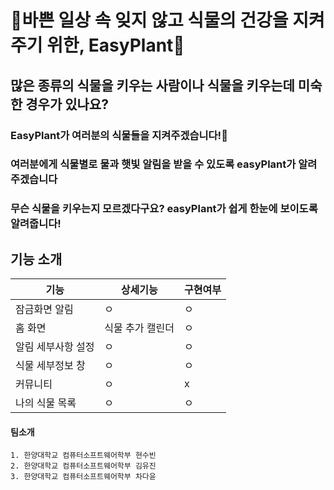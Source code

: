 # 🌱바쁜 일상 속 잊지 않고 식물의 건강을 지켜주기 위한, EasyPlant🌱

## 많은 종류의 식물을 키우는 사람이나 식물을 키우는데 미숙한 경우가 있나요?

### EasyPlant가 여러분의 식물들을 지켜주겠습니다!💚



### 여러분에게 식물별로 물과 햇빛 알림을 받을 수 있도록 easyPlant가 알려주겠습니다

### 무슨 식물을 키우는지 모르겠다구요? easyPlant가 쉽게 한눈에 보이도록 알려줍니다!
 
 ## 기능 소개
|기능|상세기능|구현여부|
|---|---|---|
|잠금화면 알림|ㅇ|ㅇ|
|홈 화면|식물 추가  캘린더  |ㅇ|
|알림 세부사항 설정|ㅇ|ㅇ|
|식물 세부정보 창|ㅇ|ㅇ|
|커뮤니티|ㅇ|x|
|나의 식물 목록|ㅇ|ㅇ|


#### 팀소개
	1. 한양대학교 컴퓨터소프트웨어학부 현수빈
	2. 한양대학교 컴퓨터소프트웨어학부 김유진
	3. 한양대학교 컴퓨터소프트웨어학부 차다윤
